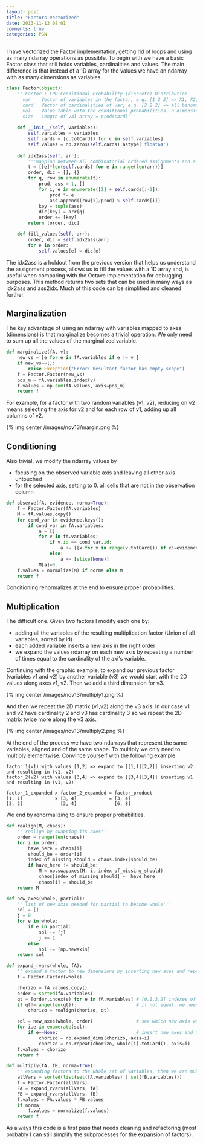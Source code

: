 ```yaml
---
layout: post
title: "Factors Vectorized"
date: 2013-11-13 08:01
comments: true
categories: PGN
---
```


I have vectorized the Factor implementation, getting rid of loops and using as many ndarray operations as possible. To begin with we have a basic Factor class that still holds variables, cardinalities and values. The main difference is that instead of a 1D array for the values we have an ndarray with as many dimensions as variables.

```python Factor objects
class Factor(object):
    '''Factor : CPD Conditional Probability (discrete) Distribution
      var    Vector of variables in the factor, e.g. [1 2 3] => X1, X2, X3. always ordered by id
      card   Vector of cardinalities of var, e.g. [2 2 2] => all binomials
      val    Value table with the conditional probabilities. n dimensional array
      size   Length of val array = prod(card)'''
    
    def __init__(self, variables):
        self.variables = variables
        self.cards = [c.totCard() for c in self.variables]
        self.values = np.zeros(self.cards).astype('float64')
    
    def idx2ass(self, arr):
        '''mapping between all combinatorial ordered assignments and a flatten vector of values'''
        t = [[e]*len(self.cards) for e in range(len(arr))]
        order, dic = [], {}
        for q, row in enumerate(t):
            prod, ass = 1, []
            for i, e in enumerate([1] + self.cards[:-1]):
                prod *= e
                ass.append((row[i]/prod) % self.cards[i])
            key = tuple(ass)
            dic[key] = arr[q]
            order += [key]
        return [order, dic]

    def fill_values(self, arr):
        order, dic = self.idx2ass(arr)
        for e in order:
            self.values[e] = dic[e]
```

The idx2ass is a holdout from the previous version that helps us understand the assignment process, allows us to fill the values with a 1D array and, is useful when comparing with the Octave implementation for debugging purposes. This method returns two sets that can be used in many ways as idx2ass and ass2idx. Much of this code can be simplified and cleaned further.

## Marginalization

The key advantage of using an ndarray with variables mapped to axes (dimensions) is that marginalize becomes a trivial operation. We only need to sum up all the values of the marginalized variable.

```python Factor Reduction
def marginalize(fA, v):
    new_vs = [e for e in fA.variables if e != v ]
    if new_vs==[]:
        raise Exception("Error: Resultant factor has empty scope")
    f = Factor.Factor(new_vs)
    pos_m = fA.variables.index(v)
    f.values = np.sum(fA.values, axis=pos_m)
    return f
```
For example, for a factor with two random variables (v1, v2), reducing on v2 means selecting the axis for v2 and for each row of v1, adding up all columns of v2.

{% img center /images/nov13/margin.png %}

## Conditioning

Also trivial, we modify the ndarray values by 

- focusing on the observed variable axis and leaving all other axis untouched
- for the selected axis, setting to 0. all cells that are not in the observation column

```python Conditioning on evidence
def observe(fA, evidence, norma=True):
    f = Factor.Factor(fA.variables)
    M = fA.values.copy()
    for cond_var in evidence.keys():
        if cond_var in fA.variables:
            a = []
            for v in fA.variables:
                if v.id == cond_var.id:
                    a += [[x for x in range(v.totCard()) if x!=evidence[cond_var]]]
                else:
                    a += [slice(None)]
            M[a]=0.
    f.values = normalize(M) if norma else M
    return f
```

Conditioning renormalizes at the end to ensure proper probabilities. 

## Multiplication

The difficult one. Given two factors I modify each one by:

- adding all the variables of the resulting multiplication factor (Union of all variables, sorted by id)
- each added variable inserts a new axis in the right order
- we expand the values ndarray on each new axis by repeating a number of times equal to the cardinality of the axi's variable.

Continuing with the graphic example, to expand our previous factor (variables v1 and v2) by another variable (v3) we would start with the 2D values along axes v1, v2. Then we add a third dimension for v3.

{% img center /images/nov13/multiply1.png %}

And then we repeat the 2D matrix (v1,v2) along the v3 axis. In our case v1 and v2 have cardinality 2 and v3 has cardinality 3 so we repeat the 2D matrix twice more along the v3 axis.

{% img center /images/nov13/multiply2.png %}

At the end of the process we have two ndarrays that represent the same variables, aligned and of the same shape. To multiply we only need to multiply elementwise. Convince yourself with the following example:

```text basic example
factor_1(v1) with values [1,2] => expand to [[1,1][2,2]] inserting v2 and resulting in (v1, v2)
factor_2(v2) with values [3,4] => expand to [[3,4][3,4]] inserting v1 and resulting in (v1, v2)

factor_1_expanded x factor_2_expanded = factor_product
[1, 1]            x [3, 4]            = [3, 4]
[2, 2]              [3, 4]              [6, 8]
```


We end by renormalizing to ensure proper probabilities.

```python Factor product
def realign(M, chaos):
    '''realign by swapping its axes'''
    order = range(len(chaos))
    for i in order:
        have_here = chaos[i]
        should_be = order[i]
        index_of_missing_should = chaos.index(should_be)
        if have_here != should_be:
            M = np.swapaxes(M, i, index_of_missing_should)
            chaos[index_of_missing_should] =  have_here
            chaos[i] = should_be
    return M

def new_axes(whole, partial):
    '''list of new axis needed for partial to become whole'''
    sol = []
    j = 0
    for e in whole:
        if e in partial:
            sol += [j]
            j += 1
        else:
            sol += [np.newaxis]
    return sol

def expand_rvars(whole, fA):
    '''expand a factor to new dimensions by inserting new axes and repeating values along them'''
    f = Factor.Factor(whole)

    chorizo = fA.values.copy()
    order = sorted(fA.variables)
    qt = [order.index(e) for e in fA.variables] # [0,1,3,2] indexes of fA.vars vs order [0,1,2,3]
    if qt!=range(len(qt)):                      # if not equal, we need to realign before proceeding
        chorizo = realign(chorizo, qt)

    sol = new_axes(whole, order)                # see which new axis we need
    for i,e in enumerate(sol):
        if e==None:                             # insert new axes and fill values
            chorizo = np.expand_dims(chorizo, axis=i)
            chorizo = np.repeat(chorizo, whole[i].totCard(), axis=i)    
    f.values = chorizo
    return f

def multiply(fA, fB, norma=True):
    '''expanding factors to the whole set of variables, then we can multiply element-wise'''
    allVars = sorted(list(set(fA.variables) | set(fB.variables)))
    f = Factor.Factor(allVars)
    FA = expand_rvars(allVars, fA)
    FB = expand_rvars(allVars, fB)
    f.values = FA.values * FB.values
    if norma:
        f.values = normalize(f.values)
    return f
```

As always this code is a first pass that needs cleaning and refactoring (most probably I can still simplify the subprocesses for the expansion of factors).









